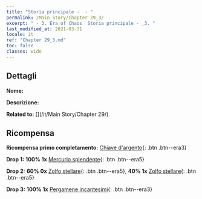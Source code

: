 ```yaml
---
title: "Storia principale -  - "
permalink: /Main Story/Chapter 29_3/
excerpt: " - 3. Era of Chaos  Storia principale - _3. "
last_modified_at: 2021-03-31
locale: it
ref: "Chapter 29_3.md"
toc: false
classes: wide
---
```


## Dettagli

 **Nome:** 

 **Descrizione:** 

 **Related to:** [](/it/Main Story/Chapter 29/)

## Ricompensa

 **Ricompensa primo completamento:** [Chiave d'argento](/it/Items/con_693/){: .btn .btn--era3}

 **Drop 1:** **100% 1x** [Mercurio splendente](/it/Items/mat_98/){: .btn .btn--era5}

 **Drop 2:** **60% 0x** [Zolfo stellare](/it/Items/mat_92/){: .btn .btn--era5}, **40% 1x** [Zolfo stellare](/it/Items/mat_92/){: .btn .btn--era5}

 **Drop 3:** **100% 1x** [Pergamene incantesimi](/it/Items/con_694/){: .btn .btn--era3}

